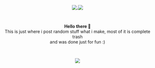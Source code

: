 <p align="center" style="font-weight: 600px">
    <a href="https://github.com/lewis-hanson">
        <img align="center" src="https://github-readme-stats.vercel.app/api?username=lewis-hanson&theme=gotham&show_icons=true" />
        <img align="center" src="https://github-readme-stats.vercel.app/api/top-langs/?username=lewis-hanson&theme=gotham&show_icons=true" />
    </a>
</p><br>


<p align="center">
    <strong>Hello there 👋</strong>
    <br>
    This is just where i post random stuff what i make, most of it is complete trash<br>
    and was done just for fun :)<br>
</p>
<br>

<p align="center">
   <img src="https://media.discordapp.net/attachments/895604205417553941/895962798230736926/sim1111_2.png?width=626&height=91" /> 
</p>



